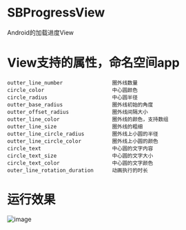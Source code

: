 # SBProgressView
Android的加载进度View

# View支持的属性，命名空间app
```
outter_line_number                圈外线数量
circle_color                      中心圆颜色
circle_radius                     中心圆半径
outter_base_radius                圈外线初始的角度
outter_offset_radius              圈外线间隔大小
outter_line_color                 圈外线的颜色，支持数组
outter_line_size                  圈外线的粗细
outter_line_circle_radius         圈外线上小圆的半径
outter_line_circle_color          圈外线上小圆的颜色
circle_text                       中心圆的文字内容
circle_text_size                  中心圆的文字大小
circle_text_color                 中心圆的文字颜色
outer_line_rotation_duration      动画执行的时长
```

# 运行效果

![image](screenshot/sbpv.gif)
